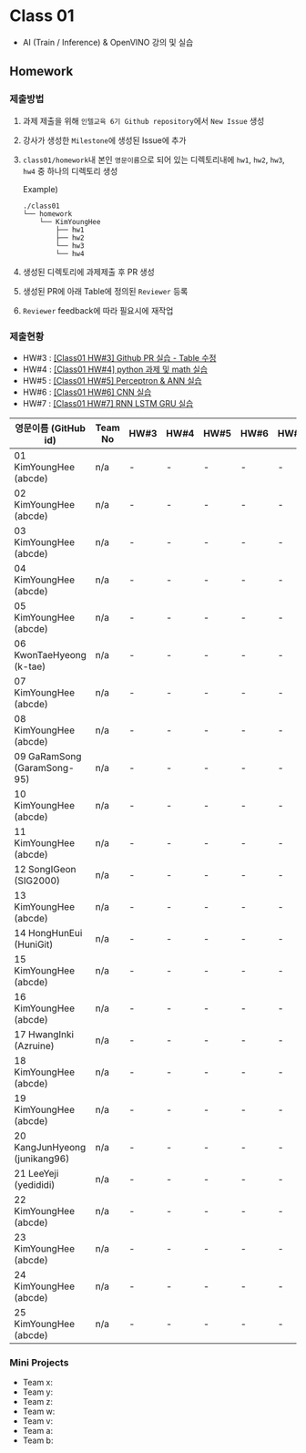 # Class 01

* AI (Train / Inference) & OpenVINO 강의 및 실습

## Homework

### 제출방법

1. 과제 제출을 위해 `인텔교육 6기 Github repository`에서 `New Issue` 생성

2. 강사가 생성한 `Milestone`에 생성된 Issue에 추가 

3. `class01/homework`내 본인 `영문이름`으로 되어 있는 디렉토리내에 `hw1`, `hw2`, `hw3`, `hw4` 중 하나의 디렉토리 생성

    Example)
    ```
    ./class01
    └── homework
        └── KimYoungHee
            ├── hw1
            ├── hw2
            └── hw3
            └── hw4
    ```

4. 생성된 디렉토리에 과제제출 후 PR 생성

5. 생성된 PR에 아래 Table에 정의된 `Reviewer` 등록

6. `Reviewer` feedback에 따라 필요시에 재작업

### 제출현황

* HW#3 : [[Class01 HW#3] Github PR 실습 - Table 수정](https://github.com/kccistc/intel-06/issues/3)
* HW#4 : [[Class01 HW#4] python 과제 및 math 실습](https://github.com/kccistc/intel-06/issues/4)
* HW#5 : [[Class01 HW#5] Perceptron & ANN 실습](https://github.com/kccistc/intel-06/issues/5)
* HW#6 : [[Class01 HW#6] CNN 실습](https://github.com/kccistc/intel-06/issues/6)
* HW#7 : [[Class01 HW#7] RNN LSTM GRU 실습](https://github.com/kccistc/intel-06/issues/7)

| 영문이름 (GitHub id)           | Team No | HW#3 | HW#4 | HW#5 | HW#6 | HW#7 | Reviewer |
|-------------------------------|---------|------|------|------|------|------|----------|
| 01 KimYoungHee (abcde) | n/a | - | - | - | - | - | max5982 |
| 02 KimYoungHee (abcde) | n/a | - | - | - | - | - | max5982 |
| 03 KimYoungHee (abcde) | n/a | - | - | - | - | - | max5982 |
| 04 KimYoungHee (abcde) | n/a | - | - | - | - | - | max5982 |
| 05 KimYoungHee (abcde) | n/a | - | - | - | - | - | max5982 |
| 06 KwonTaeHyeong (k-tae) | n/a | - | - | - | - | - | J-WBaek |
| 07 KimYoungHee (abcde) | n/a | - | - | - | - | - | max5982 |
| 08 KimYoungHee (abcde) | n/a | - | - | - | - | - | max5982 |
| 09 GaRamSong (GaramSong-95) | n/a | - | - | - | - | - | max5982 |
| 10 KimYoungHee (abcde) | n/a | - | - | - | - | - | max5982 |
| 11 KimYoungHee (abcde) | n/a | - | - | - | - | - | max5982 |
| 12 SongIGeon (SIG2000) | n/a | - | - | - | - | - | max5982 |
| 13 KimYoungHee (abcde) | n/a | - | - | - | - | - | max5982 |
| 14 HongHunEui (HuniGit) | n/a | - | - | - | - | - | max5982 |
| 15 KimYoungHee (abcde) | n/a | - | - | - | - | - | max5982 |
| 16 KimYoungHee (abcde) | n/a | - | - | - | - | - | mokiya |
| 17 HwangInki (Azruine) | n/a | - | - | - | - | - | mokiya |
| 18 KimYoungHee (abcde) | n/a | - | - | - | - | - | mokiya |
| 19 KimYoungHee (abcde) | n/a | - | - | - | - | - | mokiya |
| 20 KangJunHyeong (junikang96) | n/a | - | - | - | - | - | mokiya |
| 21 LeeYeji (yedididi) | n/a | - | - | - | - | - | mokiya |
| 22 KimYoungHee (abcde) | n/a | - | - | - | - | - | mokiya |
| 23 KimYoungHee (abcde) | n/a | - | - | - | - | - | mokiya |
| 24 KimYoungHee (abcde) | n/a | - | - | - | - | - | mokiya |
| 25 KimYoungHee (abcde) | n/a | - | - | - | - | - | mokiya |

### Mini Projects

* Team x:
* Team y:
* Team z:
* Team w:
* Team v:
* Team a:
* Team b: